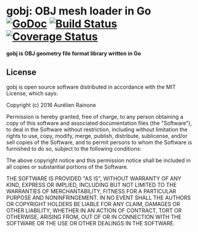# gobj: OBJ mesh loader in Go &nbsp;&nbsp; [![GoDoc](http://img.shields.io/badge/go-documentation-blue.svg?style=flat-square)](http://godoc.org/github.com/aurelien-rainone/gobj) [![Build Status](https://travis-ci.org/aurelien-rainone/gobj.svg?branch=master)](https://travis-ci.org/aurelien-rainone/gobj) [![Coverage Status](https://coveralls.io/repos/github/aurelien-rainone/gobj/badge.svg?branch=master)](https://coveralls.io/github/aurelien-rainone/gobj?branch=master)

**gobj is OBJ geometry file format library written in Go**


## License

gobj is open source software distributed in accordance with the MIT
License, which says:

Copyright (c) 2016 Aurélien Rainone

Permission is hereby granted, free of charge, to any person obtaining a copy
of this software and associated documentation files (the "Software"), to deal
in the Software without restriction, including without limitation the rights
to use, copy, modify, merge, publish, distribute, sublicense, and/or sell
copies of the Software, and to permit persons to whom the Software is
furnished to do so, subject to the following conditions:

The above copyright notice and this permission notice shall be included in
all copies or substantial portions of the Software.

THE SOFTWARE IS PROVIDED "AS IS", WITHOUT WARRANTY OF ANY KIND, EXPRESS OR
IMPLIED, INCLUDING BUT NOT LIMITED TO THE WARRANTIES OF MERCHANTABILITY,
FITNESS FOR A PARTICULAR PURPOSE AND NONINFRINGEMENT. IN NO EVENT SHALL THE
AUTHORS OR COPYRIGHT HOLDERS BE LIABLE FOR ANY CLAIM, DAMAGES OR OTHER
LIABILITY, WHETHER IN AN ACTION OF CONTRACT, TORT OR OTHERWISE, ARISING FROM,
OUT OF OR IN CONNECTION WITH THE SOFTWARE OR THE USE OR OTHER DEALINGS IN
THE SOFTWARE.
